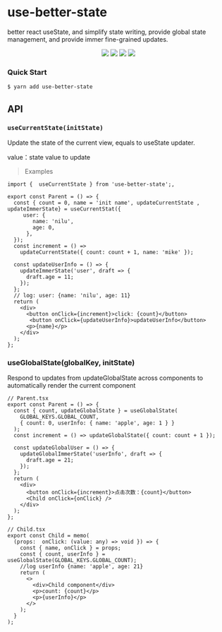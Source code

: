 # use-better-state

better react useState, and simplify state writing, provide global state management, and provide immer fine-grained updates.


<p align="center">
  <img src="https://img.shields.io/github/license/hawx1993/use-better-state" />
  <img src="https://img.shields.io/github/stars/hawx1993/use-better-state" /> 
  <img src="https://img.shields.io/github/forks/hawx1993/use-better-state" /> 
  <img src="https://img.shields.io/github/issues/hawx1993/use-better-state" />
</p>

### Quick Start

```bash
$ yarn add use-better-state
```
## API
### `useCurrentState(initState)`

Update the state of the current view, equals to useState updater.

value：state value to update

>Examples

```tsx
import {  useCurrentState } from 'use-better-state';,

export const Parent = () => {
  const { count = 0, name = 'init name', updateCurrentState , updateImmerState} = useCurrentStat({
     user: {
        name: 'nilu',
        age: 0,
      },
  });
  const increment = () =>
    updateCurrentState({ count: count + 1, name: 'mike' });

  const updateUserInfo = () => {
    updateImmerState('user', draft => {
      draft.age = 11;
    });
  };
  // log: user: {name: 'nilu', age: 11}
  return (
    <div>
      <button onClick={increment}>click: {count}</button>
       <button onClick={updateUserInfo}>updateUserInfo</button>
      <p>{name}</p>
    </div>
  );
};
```



### useGlobalState(globalKey, initState)

Respond to updates from updateGlobalState across components to automatically render the current component

```tsx
// Parent.tsx
export const Parent = () => {
  const { count, updateGlobalState } = useGlobalState(
    GLOBAL_KEYS.GLOBAL_COUNT,
    { count: 0, userInfo: { name: 'apple', age: 1 } }
  );
  const increment = () => updateGlobalState({ count: count + 1 });

  const updateGlobalUser = () => {
    updateGlobalImmerState('userInfo', draft => {
      draft.age = 21;
    });
  };
  return (
    <div>
      <button onClick={increment}>点击次数：{count}</button>
      <Child onClick={onClick} />
    </div>
  );
};
```

```tsx
// Child.tsx
export const Child = memo(
  (props:  onClick: (value: any) => void }) => {
    const { name, onClick } = props;
    const { count, userInfo } = useGlobalState(GLOBAL_KEYS.GLOBAL_COUNT);
    //log userInfo {name: 'apple', age: 21}
    return (
      <>
        <div>Child component</div>
        <p>count: {count}</p>
        <p>{userInfo}</p>
      </>
    );
  }
);
```
